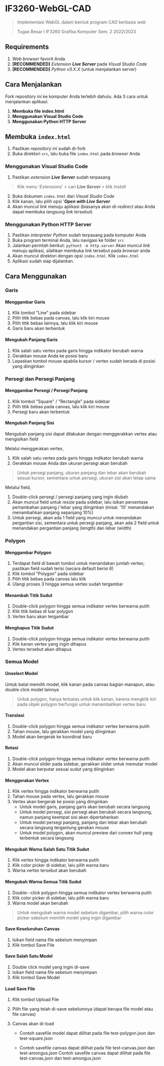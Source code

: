 # IF3260-WebGL-CAD
>Implementasi WebGL dalam bentuk program CAD berbasis _web_
>
>Tugas Besar I IF3260 Grafika Komputer Sem. 2 2022/2023

## Requirements
1. _Web browser_ favorit Anda
2. **[RECOMMENDED]** _Extension_ **_Live Server_** pada _Visual Studio Code_
3. **[RECOMMENDED]** _Python v3.X.X_ (untuk menjalankan server)

## Cara Menjalankan
_Fork_ repository ini ke komputer Anda terlebih dahulu. Ada 3 cara untuk menjalankan aplikasi:
1. **Membuka file index.html**
2. **Menggunakan Visual Studio Code**
3. **Menggunakan Python HTTP Server**

## Membuka `index.html`
1. Pastikan _repository_ ini sudah di-fork
2. Buka direktori `src`, lalu buka file `index.html` pada _browser_ Anda

### Menggunakan Visual Studio Code
1. Pastikan _extension_ **_Live Server_** sudah terpasang
> Klik menu '_Extensions_' > cari **_Live Server_** > klik _Install_
2. Buka dokumen `index.html` dari _Visual Studio Code_
3. Klik kanan, lalu pilih opsi '**_Open with Live Server_**
4. Akan muncul _link_ menuju aplikasi (biasanya akan di-_redirect_ atau Anda dapat membuka langsung _link tersebut_)

### Menggunakan Python HTTP Server
1. Pastikan _interpreter Python_ sudah terpasang pada komputer Anda
2. Buka program terminal Anda, lalu navigasi ke folder `src`
3. Jalankan perintah berikut:
```python3 -m http.server```
Akan muncul _link_ menuju aplikasi, silahkan membuka _link_ tersebut pada _browser_ anda
4. Akan muncul direktori dengan opsi `index.html`. Klik `index.html`
5. Aplikasi sudah siap dijalankan.


## Cara Menggunakan
### Garis

#### Menggambar Garis

1.  Klik tombol "Line" pada sidebar
2.  Pilih titik bebas pada canvas, lalu klik kiri mouse
3.  Pilih titik bebas lainnya, lalu klik kiri mouse
4.  Garis  baru akan terbentuk

#### Mengubah Panjang Garis

1.  Klik salah satu vertex pada garis hingga indikator berubah warna
2.  Gerakkan mouse Anda ke posisi baru
3.  Lepaskan tombol mouse apabila kursor / vertex sudah berada di posisi yang diinginkan

### Persegi dan Persegi Panjang

#### Menggambar Persegi / Persegi Panjang
1.  Klik tombol "Square" / "Rectangle" pada sidebar
2.  Pilih titik bebas pada canvas, lalu klik kiri mouse
3.  Persegi baru akan terbentuk

#### Mengubah Panjang Sisi

Mengubah panjang sisi dapat dilakukan dengan menggerakkan vertex atau mengisikan field

Melalui menggerakan vertex,

1.  Klik salah satu vertex pada garis hingga indikator berubah warna
2.  Gerakkan mouse Anda dan ukuran persegi akan berubah
> Untuk persegi panjang, ukuran panjang dan lebar akan berubah sesuai kursor, sementara untuk persegi, ukuran sisi akan tetap sama

Melalui field,

1.  Double-click persegi / persegi panjang yang ingin diubah
2.  Akan muncul field untuk resize pada sidebar, lalu isikan persentase pertambahan panjang / lebar yang diinginkan (misal. '10' menandakan menambahkan panjang sepanjang 10%)
3.  Untuk persegi, akan ada 1 field yang muncul untuk menandakan pergantian sisi, sementara untuk persegi panjang, akan ada 2 field untuk menandakan pergantian panjang (length) dan lebar (width)

### Polygon

#### Menggambar Polygon
1.  Terdapat field di bawah tombol untuk menandakan jumlah vertex; pastikan field sudah terisi (secara default berisi 6)
2.  Klik tombol "Polygon" pada sidebar
3.  Pilih titik bebas pada canvas lalu klik
4.  Ulangi proses 3 hingga semua vertex sudah tergambar

#### Menambah Titik Sudut

1.  Double-click polygon hingga semua indikator vertex berwarna putih
2.  Klik titik bebas di luar polygon
3.  Vertex baru akan tergambar

#### Menghapus Titik Sudut
1.  Double-click polygon hingga semua indikator vertex berwarna putih
2.  Klik kanan vertex yang ingin dihapus
3.  Vertex tersebut akan dihapus

### Semua Model

#### Unselect Model

Untuk batal memilih model, klik kanan pada canvas bagian manapun, atau double click model lainnya
> Untuk polygon, hanya terbatas untuk klik kanan, karena mengklik kiri pada objek polygon berfungsi untuk menambahkan vertex baru

#### Translasi
1.  Double-click polygon hingga semua indikator vertex berwarna putih
2.  Tahan mouse, lalu gerakkan model yang diinginkan
3.  Model akan bergerak ke koordinat baru

#### Rotasi
1.  Double-click polygon hingga semua indikator vertex berwarna putih
2.  Akan muncul slider pada sidebar, gerakkan slider untuk memutar model
3.  Model akan berputar sesuai sudut yang diinginkan

#### Menggerakan Vertex

1.  Klik vertex hingga indikator berwarna putih
2.  Tahan mouse pada vertex, lalu gerakkan mouse
3.  Vertex akan bergerak ke posisi yang diinginkan
    -   Untuk model garis, panjang garis akan berubah secara langsung
    -   Untuk model persegi, sisi persegi akan berubah secara langsung, namun panjang keempat sisi akan dipertahankan
    -   Untuk model persegi panjang, panjang dan lebar akan berubah secara langsung tergantung gerakan mouse
    -   Untuk model polygon, akan muncul preview dari convex hull yang terbentuk secara langsung

#### Mengubah Warna Salah Satu Titik Sudut
1.  Klik vertex hingga indikator berwarna putih
2.  Klik color picker di sidebar, lalu pilih warna baru
3.  Warna vertex tersebut akan berubah

#### Mengubah Warna Semua Titik Sudut

1.  Double--click polygon hingga semua indikator vertex berwarna putih
2.  Klik color picker di sidebar, lalu pilih warna baru
3.  Warna model akan berubah
> Untuk mengubah warna model sebelum digambar, pilih warna color picker sebelum memilih model yang ingin digambar

#### Save Keseluruhan Canvas
1.  Isikan field nama file sebelum menyimpan
2.  Klik tombol Save File

#### Save  Salah Satu Model

1.  Double click model yang ingin di-save
2.  Isikan field nama file sebelum menyimpan
3.  Klik tombol Save Model

#### Load Save File

1.  Klik tombol Upload File
2.  Pilih file yang telah di-save sebelumnya (dapat berupa file model atau file canvas)
3.  Canvas akan di-load

    -   Contoh savefile model dapat dilihat pada file test-polygon.json dan test-square.json

    -   Contoh savefile  canvas dapat dilihat pada file test-canvas.json dan test-amongus.json
    Contoh savefile canvas dapat dilihat pada file test-canvas.json dan test-amongus.json


